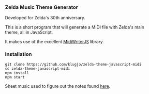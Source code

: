 ### Zelda Music Theme Generator

Developed for Zelda's 30th anniversary.

This is a short program that will generate a MIDI file with Zelda's main theme, all in JavaScript.

It makes use of the excellent [MidiWriterJS](https://github.com/grimmdude/MidiWriterJS) library.

### Installation

```
git clone https://github.com/klugjo/zelda-theme-javascript-midi
cd zelda-theme-javascript-midi
npm install
npm start
```

Sheet music used to figure out the notes found [here](https://www.flutetunes.com/tunes/the-legend-of-zelda-theme.pdf).
